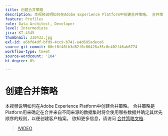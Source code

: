 ```yaml
---
title: 创建合并策略
description: 本视频说明如何在Adobe Experience Platform中创建合并策略。 合并策略是Platform用来确定在合并来自不同来源的数据集时将会使用哪些数据并确定其优先顺序的规则，以便创建客户档案。
feature: Profiles
role: Data Architect, Developer
level: Intermediate
jira: KT-4345
thumbnail: 330433.jpg
exl-id: a6bf84df-bfd9-4cc9-b741-e4d605adece6
source-git-commit: 00ef0f40fb3d82f0c06428a35c0e402f46ab6774
workflow-type: tm+mt
source-wordcount: '104'
ht-degree: 0%

---
```


# 创建合并策略

本视频说明如何在Adobe Experience Platform中创建合并策略。 合并策略是Platform用来确定在合并来自不同来源的数据集时将会使用哪些数据并确定其优先顺序的规则，以便创建客户档案。 欲知更多信息，请访问 [合并策略文档](https://experienceleague.adobe.com/docs/experience-platform/profile/merge-policies/overview.html).

>[!VIDEO](https://video.tv.adobe.com/v/330433?learn=on)
